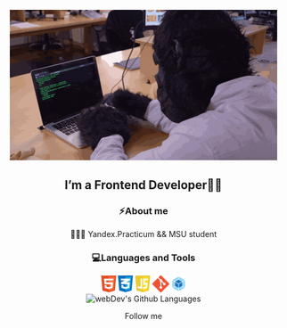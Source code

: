 <p align="center">
  <a href="https://t.me/destren1">
    <img src="./src/monkey.gif" alt="Описание изображения" />
  </a>
</p>

<h2 align="center">I’m a Frontend Developer👨‍💻</h2>

<h3 align="center"> ⚡About me </h3>
<p align="center"> 👨🏻‍🎓 Yandex.Practicum && MSU student </p>

<h3 align="center" > 💻Languages and Tools </h3> 

<div align="center">
<a  href="https://html.com" target="_blank"><img src="./src/html5_icon.png" alt="HTML5" height = 30></a>
<a  href="https://www.w3.org/Style/CSS/Overview.en.html" target="_blank"><img src="./src/css3_icon.png" alt="CSS3" height = 30></a>
<a  href="https://www.javascript.com" target="_blank"><img src="./src/js_icon.png" alt="JavaScript" height = 30></a>
<a  href="https://git-scm.com" target="_blank"><img src="./src/git_icon.png" alt="git" height = 30></a>
<a  href="https://webpack.js.org" target="_blank"><img src="./src/webpack_icon.png" alt="webpack" height = 30></a>
</div>

<div align="center">
      <img height="195px" alt="webDev's Github Languages" src="https://github-readme-stats-sigma-five.vercel.app/api/top-langs/?username=destren1&layout=compact&theme=vision-friendly-dark" />
</div>

<p align="center" > Follow me </p>
